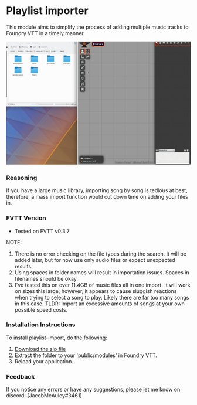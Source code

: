 # Playlist importer 

This module aims to simplify the process of adding multiple music tracks to Foundry VTT in a timely manner.

![example](example.gif)

### Reasoning

If you have a large music library, importing song by song is tedious at best; therefore, a mass import function would cut down time on adding your files in.

### FVTT Version
- Tested on FVTT v0.3.7

NOTE:
1. There is no error checking on the file types during the search. It will be added later, but for now use only audio files or expect unexpected results.
1. Using spaces in folder names will result in importation issues. Spaces in filenames should be okay.
1. I've tested this on over 11.4GB of music files all in one import. It will work on sizes this large; however, it appears to cause sluggish reactions when trying to select a song to play. Likely there are far too many songs in this case. TLDR: Import an excessive amounts of songs at your own possible speed costs.

### Installation Instructions

To install playlist-import, do the following:

1. [Download the zip file](https://github.com/JacobMcAuley/playlist_import/blob/master/playlist_import.zip)
2. Extract the folder to your 'public/modules' in Foundry VTT.
3. Reload your application.

### Feedback

If you notice any errors or have any suggestions, please let me know on discord! (JacobMcAuley#3461)

